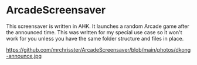# ArcadeScreensaver
  
   
This screensaver is written in AHK. It launches a random Arcade game after the announced time. This was written for my special use case so it won't work for you unless you have the same folder structure and files in place.


https://github.com/mrchrisster/ArcadeScreensaver/blob/main/photos/dkong-announce.jpg
